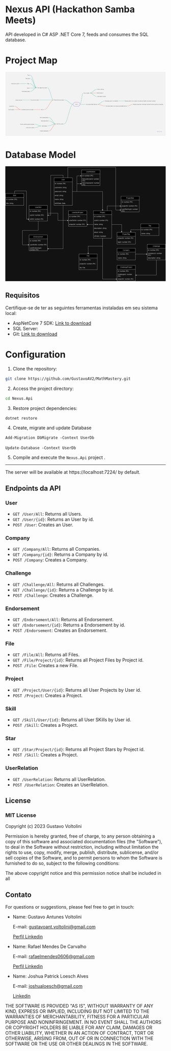 # Nexus API (Hackathon Samba Meets)

API developed in C# ASP .NET Core 7, feeds and consumes the SQL database.

# Project Map

![Project Map](docs/nexus_map.jpg)

# Database Model

![Database Model](docs/nexus_modelling.drawio.png)

## Requisitos

Certifique-se de ter as seguintes ferramentas instaladas em seu sistema local:

- AspNetCore 7 SDK: [Link to download](https://dotnet.microsoft.com/download/dotnet/7.0)
- SQL Server:
- Git: [Link to download](https://git-scm.com/downloads)

# Configuration

1. Clone the repository:

```bash
git clone https://github.com/GustavoAV2/MathMastery.git
```

2. Access the project directory:

```bash
cd Nexus.Api
```

3. Restore project dependencies:

```bash
dotnet restore
```

4. Create, migrate and update Database

```PM
Add-Migration DbMigrate -Context UserDb

Update-Database -Context UserDb
```

5. Compile and execute the `Nexus.Api` project .

---

The server will be available at https://localhost:7224/ by default.

## Endpoints da API

### User

- `GET /User/All`: Returns all Users.
- `GET /User/{id}`: Returns an User by id.
- `POST /User`: Creates an User.

### Company

- `GET /Company/All`: Returns all Companies.
- `GET /Company/{id}`: Returns a Company by id.
- `POST /Company`: Creates a Company.

### Challenge

- `GET /Challenge/All`: Returns all Challenges.
- `GET /Challenge/{id}`: Returns a Challenge by id.
- `POST /Challenge`: Creates a Challenge.

### Endorsement

- `GET /Endorsement/All`: Returns all Endorsement.
- `GET /Endorsement/{id}`: Returns a Endorsement by id.
- `POST /Endorsement`: Creates an Endorsement.

### File

- `GET /File/All`: Returns all Files.
- `GET /File/Project/{id}`: Returns all Project Files by Project id.
- `POST /File`: Creates a new File.

### Project

- `GET /Project/User/{id}`: Returns all User Projects by User id.
- `POST /Project`: Creates a Project.

### Skill

- `GET /Skill/User/{id}`: Returns all User SKills by User id.
- `POST /Skill`: Creates a Project.

### Star

- `GET /Star/Project/{id}`: Returns all Project Stars by Project id.
- `POST /Skill`: Creates a Project.

### UserRelation

- `GET /UserRelation`: Returns all UserRelation.
- `POST /UserRelation`: Creates an UserRelation.

## License

### MIT License

Copyright (c) 2023 Gustavo Voltolini

Permission is hereby granted, free of charge, to any person obtaining a copy
of this software and associated documentation files (the "Software"), to deal
in the Software without restriction, including without limitation the rights
to use, copy, modify, merge, publish, distribute, sublicense, and/or sell
copies of the Software, and to permit persons to whom the Software is
furnished to do so, subject to the following conditions:

The above copyright notice and this permission notice shall be included in all

## Contato

For questions or suggestions, please feel free to get in touch:

- Name: Gustavo Antunes Voltolini

  E-mail: gustavoant.voltolini@gmail.com

  [Perfil Linkedin](https://www.linkedin.com/in/gustavo-voltolini/)

- Name: Rafael Mendes De Carvalho

  E-mail: rafaelmendes0606@gmail.com

  [Perfil Linkedin](https://www.linkedin.com/in/rafael-mendes-919755178/)

- Name: Joshua Patrick Loesch Alves

  E-mail: joshualoesch@gmail.com

  [Linkedin](https://www.linkedin.com/in/joshuaalves/)

THE SOFTWARE IS PROVIDED "AS IS", WITHOUT WARRANTY OF ANY KIND, EXPRESS OR
IMPLIED, INCLUDING BUT NOT LIMITED TO THE WARRANTIES OF MERCHANTABILITY,
FITNESS FOR A PARTICULAR PURPOSE AND NONINFRINGEMENT. IN NO EVENT SHALL THE
AUTHORS OR COPYRIGHT HOLDERS BE LIABLE FOR ANY CLAIM, DAMAGES OR OTHER
LIABILITY, WHETHER IN AN ACTION OF CONTRACT, TORT OR OTHERWISE, ARISING FROM,
OUT OF OR IN CONNECTION WITH THE SOFTWARE OR THE USE OR OTHER DEALINGS IN THE
SOFTWARE.
